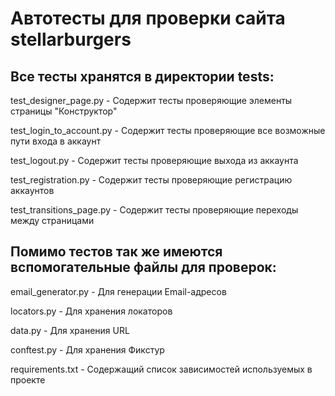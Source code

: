 # Автотесты для проверки сайта stellarburgers

## Все тесты хранятся в директории tests:

test_designer_page.py - Содержит тесты проверяющие элементы страницы "Конструктор"

test_login_to_account.py - Содержит тесты проверяющие все возможные пути входа в аккаунт

test_logout.py - Содержит тесты проверяющие выхода из аккаунта

test_registration.py - Содержит тесты проверяющие регистрацию аккаунтов

test_transitions_page.py - Содержит тесты проверяющие переходы между страницами

## Помимо тестов так же имеются вспомогательные файлы для проверок:

email_generator.py - Для генерации Email-адресов

locators.py - Для хранения локаторов

data.py - Для хранения URL

conftest.py - Для хранения Фикстур

requirements.txt - Содержащий список зависимостей используемых в проекте
